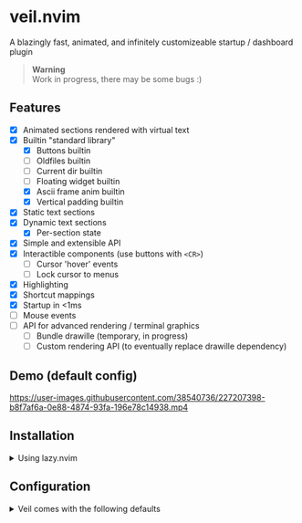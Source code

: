 # veil.nvim

A blazingly fast, animated, and infinitely customizeable startup / dashboard plugin

> **Warning**    
> Work in progress, there may be some bugs :)

## Features

- [x] Animated sections rendered with virtual text
- [x] Builtin "standard library"
  - [x] Buttons builtin
  - [ ] Oldfiles builtin
  - [ ] Current dir builtin
  - [ ] Floating widget builtin
  - [x] Ascii frame anim builtin
  - [x] Vertical padding builtin
- [x] Static text sections
- [x] Dynamic text sections
  - [x] Per-section state
- [x] Simple and extensible API
- [x] Interactible components (use buttons with `<CR>`)
  - [ ] Cursor 'hover' events
  - [ ] Lock cursor to menus
- [x] Highlighting
- [x] Shortcut mappings
- [x] Startup in <1ms
- [ ] Mouse events
- [ ] API for advanced rendering / terminal graphics
  - [ ] Bundle drawille (temporary, in progress)
  - [ ] Custom rendering API (to eventually replace drawille dependency)

## Demo (default config)

<!--https://user-images.githubusercontent.com/38540736/227105511-7988cd83-be56-4606-a32d-07d6245d1307.mp4-->

https://user-images.githubusercontent.com/38540736/227207398-b8f7af6a-0e88-4874-93fa-196e78c14938.mp4

## Installation

<details>
<summary>Using lazy.nvim</summary>

```lua
{
    'willothy/veil.nvim',
    config = true,
    lazy = true,
    event = 'VimEnter',
    dependencies = {
		-- All optional, only required for the default setup.
		-- If you customize your config, these aren't necessary.
		"nvim-telescope/telescope.nvim",
		"nvim-lua/plenary.nvim",
		"nvim-telescope/telescope-file-browser.nvim"
	}
    -- or configure with:
    -- opts = { ... }
}
```

</details>

## Configuration

<details>
<summary>Veil comes with the following defaults</summary>
<br/>

The defaults assume you have Telescope installed because... you probably do.<br/>

```lua
local builtin = require("veil.builtin")

local default = {
	sections = {
		builtin.sections.animated(builtin.headers.frames_nvim, {
			hl = { fg = "#5de4c7" },
		}),
		builtin.sections.padding(2),
		builtin.sections.buttons({
			{
				icon = "",
				text = "Find Files",
				shortcut = "f",
				callback = function()
					require("telescope.builtin").find_files()
				end,
			},
			{
				icon = "",
				text = "Find Word",
				shortcut = "w",
				callback = function()
					require("telescope.builtin").live_grep()
				end,
			},
			{
				icon = "",
				text = "Buffers",
				shortcut = "b",
				callback = function()
					require("telescope.builtin").buffers()
				end,
			},
			{
				icon = "",
				text = "Config",
				shortcut = "c",
				callback = function()
					require("telescope").extensions.file_browser.file_browser({
						path = vim.fn.stdpath("config"),
					})
				end,
			},
		}),
		builtin.sections.padding(3),
	},
	mappings = {},
	startup = true,
}

```

</details>

